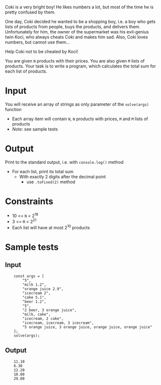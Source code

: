 ﻿Coki is a very bright boy! He likes numbers a lot, but most of the time
he is pretty confused by them.

One day, Coki decided he wanted to be a shopping boy, i.e. a boy who
gets lists of products from people, buys the products, and delivers
them. Unfortunately for him, the owner of the supermarket was his
evil-genius twin Koci, who always cheats Coki and makes him sad. Also,
Coki loves numbers, but cannot use them\...

Help Coki not to be cheated by Koci!

You are given `N` products with their prices. You are also given `M`
lists of products. Your task is to write a program, which calculates the
total sum for each list of products.

# Input

You will receive an array of strings as only parameter of the
`solve(args)` function

-   Each array item will contain `N`, `N` products with prices, `M` and
    `M` lists of products
-   *Note*: see sample tests

# Output

Print to the standard output, i.e. with `console.log()` method

-   For each list, print its total sum
    -   With exactly 2 digits after the decimal point
        -   use `.toFixed(2)` method

# Constraints

-   10 \<= `N` \< 2<sup>18</sup>
-   3 \<= `M` \< 2<sup>21</sup>
-   Each list will have at most 2<sup>10</sup> products

# Sample tests

## Input

```
    const args = [
        "5",
        "milk 1.2",
        "orange juice 2.9",
        "icecream 2",
        "cake 5.1",
        "beer 1.2",
        "5",
        "2 beer, 3 orange juice",
        "milk, cake",
        "icecream, 2 cake",
        "icecream, icecream, 3 icecream",
        "5 orange juice, 3 orange juice, orange juice, orange juice"
    ];
    solve(args);
```

## Output

```
    11.10
    6.30
    12.20
    10.00
    29.00
```

